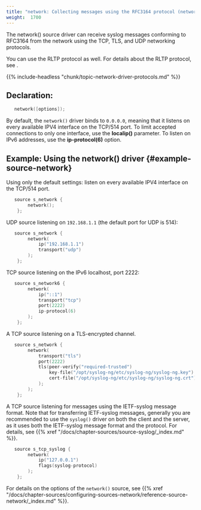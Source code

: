 ```yaml
---
title: "network: Collecting messages using the RFC3164 protocol (network() driver)"
weight:  1700
---
```

<!-- DISCLAIMER: This file is based on the syslog-ng Open Source Edition documentation https://github.com/balabit/syslog-ng-ose-guides/commit/2f4a52ee61d1ea9ad27cb4f3168b95408fddfdf2 and is used under the terms of The syslog-ng Open Source Edition Documentation License. The file has been modified by Axoflow. -->

The network() source driver can receive syslog messages conforming to RFC3164 from the network using the TCP, TLS, and UDP networking protocols.

You can use the RLTP protocol as well. For details about the RLTP protocol, see <span></span>.

{{% include-headless "chunk/topic-network-driver-protocols.md" %}}


## Declaration:

```c
   network([options]);
```


By default, the `network()` driver binds to `0.0.0.0`, meaning that it listens on every available IPV4 interface on the TCP/514 port. To limit accepted connections to only one interface, use the **localip()** parameter. To listen on IPv6 addresses, use the **ip-protocol(6)** option.


## Example: Using the network() driver {#example-source-network}

Using only the default settings: listen on every available IPV4 interface on the TCP/514 port.

```c
   source s_network {
        network();
    };
```

UDP source listening on `192.168.1.1` (the default port for UDP is 514):

```c
   source s_network {
        network(
            ip("192.168.1.1")
            transport("udp")
        );
    };
```

TCP source listening on the IPv6 localhost, port 2222:

```c
   source s_network6 {
        network(
            ip("::1")
            transport("tcp")
            port(2222)
            ip-protocol(6)
        );
    };
```

A TCP source listening on a TLS-encrypted channel.

```c
   source s_network {
        network(
            transport("tls")
            port(2222)
            tls(peer-verify("required-trusted")
                key-file("/opt/syslog-ng/etc/syslog-ng/syslog-ng.key")
                cert-file("/opt/syslog-ng/etc/syslog-ng/syslog-ng.crt")
            );
        );
    };
```

A TCP source listening for messages using the IETF-syslog message format. Note that for transferring IETF-syslog messages, generally you are recommended to use the `syslog()` driver on both the client and the server, as it uses both the IETF-syslog message format and the protocol. For details, see {{% xref "/docs/chapter-sources/source-syslog/_index.md" %}}.

```c
   source s_tcp_syslog {
        network(
            ip("127.0.0.1")
            flags(syslog-protocol)
        );
    };
```


For details on the options of the `network()` source, see {{% xref "/docs/chapter-sources/configuring-sources-network/reference-source-network/_index.md" %}}.
